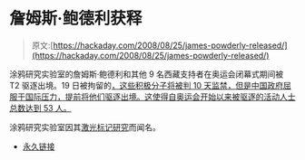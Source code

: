 # 詹姆斯·鲍德利获释

> 原文:[https://hackaday.com/2008/08/25/james-powderly-released/](https://hackaday.com/2008/08/25/james-powderly-released/)

涂鸦研究实验室的詹姆斯·鲍德利和其他 9 名西藏支持者在奥运会闭幕式期间被 T2 驱逐出境。19 日被拘留的[，这些积极分子将被判 10 天监禁，但是中国政府屈服于国际压力，提前将他们驱逐出境。这使得自奥运会开始以来被驱逐的活动人士总数达到 53 人。](http://ap.google.com/article/ALeqM5i3OMvEA_ehIHkQwvUsKHCWZ5QzIAD92LF8CO6)

涂鸦研究实验室因其[激光标记研究](http://graffitiresearchlab.com/?page_id=76#video)而闻名。

*   [永久链接](http://freetibet2008.org/2008/08/25/china-deports-ten-tibet-supporters-during-olympics-closing-ceremony/)